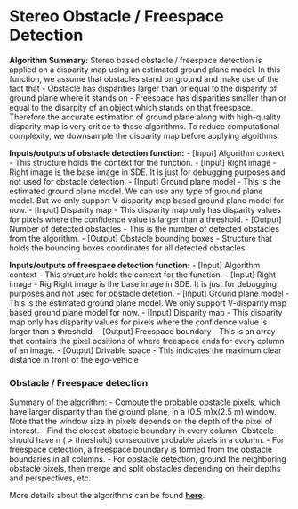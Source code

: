 Stereo Obstacle / Freespace Detection
=======
<b>Algorithm Summary:</b> Stereo based obstacle / freespace detection is applied on a disparity map using an estimated ground plane model. In this function, we assume that obstacles stand on ground and make use of the fact that
    - Obstacle has disparities larger than or equal to the disparity of ground plane where it stands on
    - Freespace has disparities smaller than or equal to the disarpity of an object which stands on that freespace.
Therefore the accurate estimation of ground plane along with high-quality disparity map is very critice to these algorithms. To reduce computational complexity, we downsample the disparity map before applying algoithms. 

<b>Inputs/outputs of obstacle detection function:</b>
    - [Input] Algorithm context 
         - This structure holds the context for the function. 
    - [Input] Right image 
         - Right image is the base image in SDE. It is just for debugging purposes and not used for obstacle detection.
    - [Input] Ground plane model 
         - This is the estimated ground plane model. We can use any type of ground plane model. But we only support V-disparity map based ground plane model for now.
    - [Input] Disparity map
         - This disparity map only has disparity values for pixels where the confidence value is larger than a threshold.
    - [Output] Number of detected obstacles
         - This is the number of detected obstacles from the algorithm. 
    - [Output] Obstacle bounding boxes
         - Structure that holds the bounding boxes coordinates for all detected obstacles. 

<b>Inputs/outputs of freespace detection function:</b>
    - [Input] Algorithm context 
         - This structure holds the context for the function. 
    - [Input] Right image 
         - Rig Right image is the base image in SDE. It is just for debugging purposes and not used for obstacle detetion.
    - [Input] Ground plane model 
         - This is the estimated ground plane model. We only support V-disparity map based ground plane model for now.
    - [Input] Disparity map
         - This disparity map only has disparity values for pixels where the confidence value is larger than a threshold.
    - [Output] Freespace boundary
         - This is an array that contains the pixel positions of where freespace ends for every column of an image.
    - [Output] Drivable space
         - This indicates the maximum clear distance in front of the ego-vehicle


### Obstacle / Freespace detection 

Summary of the algorithm:
    - Compute the probable obstacle pixels, which have larger disparity than the ground plane, in a (0.5 m)x(2.5 m) window. Note that the window size in pixels depends on the depth of the pixel of interest.
    - Find the closest obstacle boundary in every column. Obstacle should have n ( > threshold) consecutive probable pixels in a column.
    - For freespace detection, a freespace boundary is formed from the obstacle boundaries in all columns.
    - For obstacle detection, ground the neighboring obstacle pixels, then merge and split obstacles depending on their depths and perspectives, etc. 

More details about the algorithms can be found <a href="../content_pages/supporting_docs/SDE_obstacle_freespace_detection.pdf" target="_blank"><b>here</b></a>.
